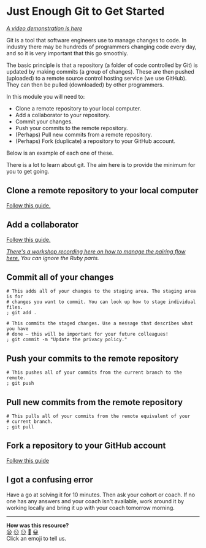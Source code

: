 # Just Enough Git to Get Started

_[A video demonstration is here](https://www.youtube.com/watch?v=wHkVhq5R0_8&t=1045s)_

Git is a tool that software engineers use to manage changes to code. In industry
there may be hundreds of programmers changing code every day, and so it is very
important that this go smoothly.

The basic principle is that a repository (a folder of code controlled by Git) is
updated by making commits (a group of changes). These are then pushed (uploaded)
to a remote source control hosting service (we use GitHub). They can then be
pulled (downloaded) by other programmers.

In this module you will need to:

* Clone a remote repository to your local computer.
* Add a collaborator to your repository.
* Commit your changes.
* Push your commits to the remote repository.
* (Perhaps) Pull new commits from a remote repository.
* (Perhaps) Fork (duplicate) a repository to your GitHub account.

Below is an example of each one of these.

There is a lot to learn about git. The aim here is to provide the minimum for
you to get going.

## Clone a remote repository to your local computer

[Follow this
guide.](https://docs.github.com/en/repositories/creating-and-managing-repositories/cloning-a-repository)

## Add a collaborator

[Follow this guide.](https://docs.github.com/en/account-and-profile/setting-up-and-managing-your-github-user-account/managing-access-to-your-personal-repositories/inviting-collaborators-to-a-personal-repository)

_[There's a workshop recording here on how to manage the pairing flow
here.](https://youtu.be/uLbPGE6pRdc?t=0s) You can ignore the Ruby parts._

<!-- OMITTED -->

## Commit all of your changes

```shell
# This adds all of your changes to the staging area. The staging area is for
# changes you want to commit. You can look up how to stage individual files.
; git add .

# This commits the staged changes. Use a message that describes what you have
# done — this will be important for your future colleagues!
; git commit -m "Update the privacy policy."
```

## Push your commits to the remote repository

```shell
# This pushes all of your commits from the current branch to the remote.
; git push
```

## Pull new commits from the remote repository

```shell
# This pulls all of your commits from the remote equivalent of your
# current branch.
; git pull
```

## Fork a repository to your GitHub account

[Follow this
guide](https://docs.github.com/en/get-started/quickstart/fork-a-repo)

## I got a confusing error

Have a go at solving it for 10 minutes. Then ask your cohort or coach. If no one
has any answers and your coach isn't available, work around it by working
locally and bring it up with your coach tomorrow morning.


<!-- BEGIN GENERATED SECTION DO NOT EDIT -->

---

**How was this resource?**  
[😫](https://airtable.com/shrUJ3t7KLMqVRFKR?prefill_Repository=makersacademy%2Fgolden-square-in-python&prefill_File=pills%2Fjust_enough_git.md&prefill_Sentiment=😫) [😕](https://airtable.com/shrUJ3t7KLMqVRFKR?prefill_Repository=makersacademy%2Fgolden-square-in-python&prefill_File=pills%2Fjust_enough_git.md&prefill_Sentiment=😕) [😐](https://airtable.com/shrUJ3t7KLMqVRFKR?prefill_Repository=makersacademy%2Fgolden-square-in-python&prefill_File=pills%2Fjust_enough_git.md&prefill_Sentiment=😐) [🙂](https://airtable.com/shrUJ3t7KLMqVRFKR?prefill_Repository=makersacademy%2Fgolden-square-in-python&prefill_File=pills%2Fjust_enough_git.md&prefill_Sentiment=🙂) [😀](https://airtable.com/shrUJ3t7KLMqVRFKR?prefill_Repository=makersacademy%2Fgolden-square-in-python&prefill_File=pills%2Fjust_enough_git.md&prefill_Sentiment=😀)  
Click an emoji to tell us.

<!-- END GENERATED SECTION DO NOT EDIT -->
